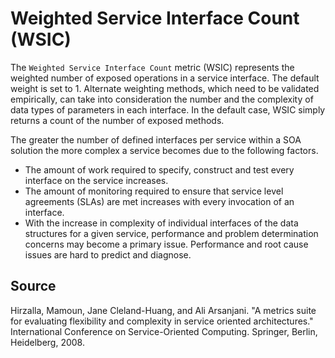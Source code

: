 # Weighted Service Interface Count (WSIC)
The `Weighted Service Interface Count` metric (WSIC) represents the weighted number of exposed operations in a service interface. The default weight is set to 1. Alternate weighting methods, which need to be validated empirically, can take into consideration the number and the complexity of data types of parameters in each interface. In the default case, WSIC simply returns a count of the number of exposed methods. 

The greater the number of defined interfaces per service within a SOA solution the more complex a service becomes due to the following factors. 
- The amount of work required to specify, construct and test every interface on the service increases. 
- The amount of monitoring required to ensure that service level agreements (SLAs) are met increases with every invocation of an interface.
- With the increase in complexity of individual interfaces of the data structures for a given service, performance and problem determination concerns may become a primary issue. Performance and root cause issues are hard to predict and diagnose. 

## Source
Hirzalla, Mamoun, Jane Cleland-Huang, and Ali Arsanjani. "A metrics suite for evaluating flexibility and complexity in service oriented architectures." International Conference on Service-Oriented Computing. Springer, Berlin, Heidelberg, 2008.